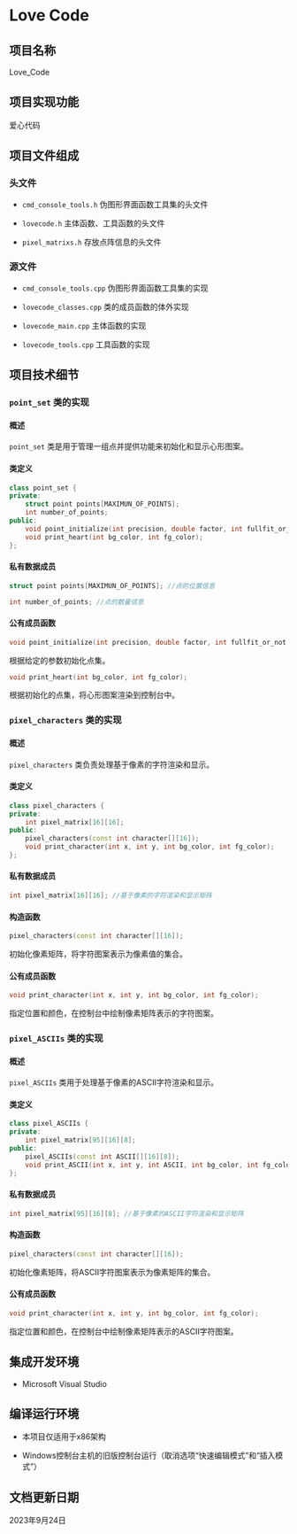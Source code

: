 # Love Code

## 项目名称

Love_Code

## 项目实现功能

爱心代码

## 项目文件组成

### 头文件

* `cmd_console_tools.h`
伪图形界面函数工具集的头文件

* `lovecode.h`
主体函数、工具函数的头文件

* `pixel_matrixs.h`
存放点阵信息的头文件

### 源文件

* `cmd_console_tools.cpp`
伪图形界面函数工具集的实现

* `lovecode_classes.cpp`
类的成员函数的体外实现

* `lovecode_main.cpp`
主体函数的实现

* `lovecode_tools.cpp`
工具函数的实现

## 项目技术细节

### `point_set` 类的实现

#### 概述

`point_set` 类是用于管理一组点并提供功能来初始化和显示心形图案。

#### 类定义

```cpp
class point_set {
private:
    struct point points[MAXIMUN_OF_POINTS];
    int number_of_points;
public:
    void point_initialize(int precision, double factor, int fullfit_or_not = 0);
    void print_heart(int bg_color, int fg_color);
};
```

#### 私有数据成员

```cpp
struct point points[MAXIMUN_OF_POINTS]; //点的位置信息
```

```cpp
int number_of_points; //点的数量信息
```

#### 公有成员函数

```cpp
void point_initialize(int precision, double factor, int fullfit_or_not = 0);
```
根据给定的参数初始化点集。

```cpp
void print_heart(int bg_color, int fg_color);
```
根据初始化的点集，将心形图案渲染到控制台中。

### `pixel_characters` 类的实现

#### 概述

`pixel_characters` 类负责处理基于像素的字符渲染和显示。

#### 类定义

```cpp
class pixel_characters {
private:
    int pixel_matrix[16][16];
public:
    pixel_characters(const int character[][16]);
    void print_character(int x, int y, int bg_color, int fg_color);
};
```

#### 私有数据成员

```cpp
int pixel_matrix[16][16]; //基于像素的字符渲染和显示矩阵
```

#### 构造函数

```cpp
pixel_characters(const int character[][16]);
```
初始化像素矩阵，将字符图案表示为像素值的集合。

#### 公有成员函数

```cpp
void print_character(int x, int y, int bg_color, int fg_color);
```
指定位置和颜色，在控制台中绘制像素矩阵表示的字符图案。

### `pixel_ASCIIs` 类的实现

#### 概述

`pixel_ASCIIs` 类用于处理基于像素的ASCII字符渲染和显示。

#### 类定义

```cpp
class pixel_ASCIIs {
private:
    int pixel_matrix[95][16][8];
public:
    pixel_ASCIIs(const int ASCII[][16][8]);
    void print_ASCII(int x, int y, int ASCII, int bg_color, int fg_color);
};
```

#### 私有数据成员

```cpp
int pixel_matrix[95][16][8]; //基于像素的ASCII字符渲染和显示矩阵
```

#### 构造函数

```cpp
pixel_characters(const int character[][16]);
```
初始化像素矩阵，将ASCII字符图案表示为像素矩阵的集合。

#### 公有成员函数

```cpp
void print_character(int x, int y, int bg_color, int fg_color);
```
指定位置和颜色，在控制台中绘制像素矩阵表示的ASCII字符图案。

## 集成开发环境

* Microsoft Visual Studio

## 编译运行环境

* 本项目仅适用于x86架构

* Windows控制台主机的旧版控制台运行（取消选项“快速编辑模式”和“插入模式”）

## 文档更新日期

2023年9月24日